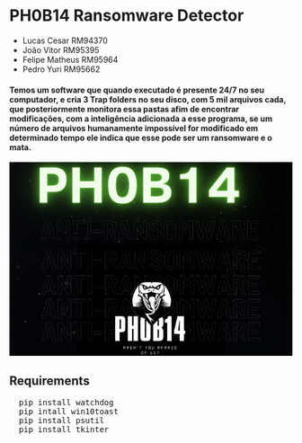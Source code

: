 # PH0B14 Ransomware Detector

- Lucas Cesar RM94370
- João Vitor RM95395
- Felipe Matheus RM95964
- Pedro Yuri RM95662

<h4> 
  Temos um software que quando executado é presente 24/7 no seu computador, e cria 3  Trap folders no seu disco, com 5 mil arquivos cada, que posteriormente monitora essa pastas afim de encontrar modificações, com a inteligência adicionada a esse programa, se um número de arquivos humanamente impossível for modificado em determinado tempo ele indica que esse pode ser um ransomware e o mata. 
  </h2>

<img src="Phobia Detector/Challenge.png">

<h2>
  Requirements
</h2>

<pre>
  pip install watchdog
  pip intall win10toast
  pip install psutil
  pip install tkinter
  
<br></pre>

